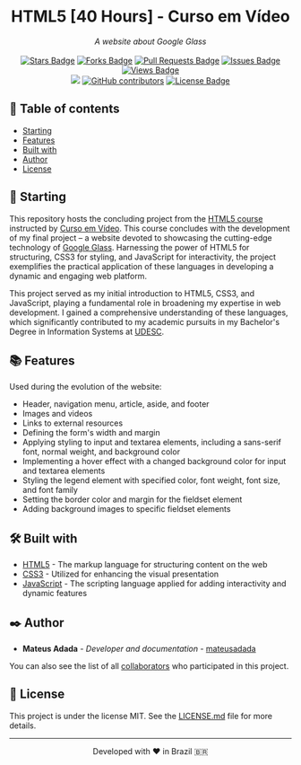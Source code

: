 <h1 align="center">HTML5 [40 Hours] - Curso em Vídeo</h1>
<div align="center"><i>A website about Google Glass</i><br><br>
<a href="https://github.com/mateusadada/HTML5-CursoEmVideo/stargazers"><img src="https://img.shields.io/github/stars/mateusadada/HTML5-CursoEmVideo" alt="Stars Badge"/></a>
<a href="https://github.com/mateusadada/HTML5-CursoEmVideo/network/members"><img src="https://img.shields.io/github/forks/mateusadada/HTML5-CursoEmVideo" alt="Forks Badge"/></a>
<a href="https://github.com/mateusadada/HTML5-CursoEmVideo/pulls"><img src="https://img.shields.io/github/issues-pr/mateusadada/HTML5-CursoEmVideo" alt="Pull Requests Badge"/></a>
<a href="https://github.com/mateusadada/HTML5-CursoEmVideo/issues"><img src="https://img.shields.io/github/issues/mateusadada/HTML5-CursoEmVideo" alt="Issues Badge"/></a>
<a href="https://github.com/mateusadada/HTML5-CursoEmVideo"><img src="https://views.whatilearened.today/views/github/mateusadada/HTML5-CursoEmVideo.svg" alt="Views Badge"/></a>
<br><a href="https://mateusadada.github.io/HTML5-CursoEmVideo" target="blank"><img src="https://img.shields.io/website?url=https%3A%2F%2Fmateusadada.github.io%2FHTML5-CursoEmVideo&logo=github" /></a>
<a href="https://github.com/mateusadada/HTML5-CursoEmVideo/graphs/contributors"><img alt="GitHub contributors" src="https://img.shields.io/github/contributors/mateusadada/HTML5-CursoEmVideo?color=2b9348"></a>
<a href="https://github.com/mateusadada/HTML5-CursoEmVideo/blob/main/LICENSE"><img src="https://img.shields.io/github/license/mateusadada/HTML5-CursoEmVideo?color=2b9348" alt="License Badge"/></a>
</div>

## 📜 Table of contents

- [Starting](#-starting)
- [Features](#-features)
- [Built with](#️-built-with)
- [Author](#️-author)
- [License](#-license)

## 🚀 Starting

This repository hosts the concluding project from the [HTML5 course](https://www.cursoemvideo.com/curso/html5/) instructed by [Curso em Vídeo](https://www.cursoemvideo.com/). This course concludes with the development of my final project – a website devoted to showcasing the cutting-edge technology of [Google Glass](https://www.google.com/glass/start/). Harnessing the power of HTML5 for structuring, CSS3 for styling, and JavaScript for interactivity, the project exemplifies the practical application of these languages in developing a dynamic and engaging web platform.

This project served as my initial introduction to HTML5, CSS3, and JavaScript, playing a fundamental role in broadening my expertise in web development. I gained a comprehensive understanding of these languages, which significantly contributed to my academic pursuits in my Bachelor's Degree in Information Systems at [UDESC](https://www.udesc.br/).

## 📚 Features

Used during the evolution of the website:

- Header, navigation menu, article, aside, and footer
- Images and videos
- Links to external resources
- Defining the form's width and margin
- Applying styling to input and textarea elements, including a sans-serif font, normal weight, and background color
- Implementing a hover effect with a changed background color for input and textarea elements
- Styling the legend element with specified color, font weight, font size, and font family
- Setting the border color and margin for the fieldset element
- Adding background images to specific fieldset elements

## 🛠️ Built with

* [HTML5](https://en.wikipedia.org/wiki/HTML5) - The markup language for structuring content on the web
* [CSS3](https://en.wikipedia.org/wiki/CSS) - Utilized for enhancing the visual presentation
* [JavaScript](https://en.wikipedia.org/wiki/JavaScript) - The scripting language applied for adding interactivity and dynamic features

## ✒️ Author

* **Mateus Adada** - *Developer and documentation* - [mateusadada](https://github.com/mateusadada)

You can also see the list of all [collaborators](https://github.com/mateusadada/HTML5-CursoEmVideo/graphs/contributors) who participated in this project.

## 📄 License

This project is under the license MIT. See the [LICENSE.md](https://github.com/mateusadada/HTML5-CursoEmVideo/blob/main/LICENSE) file for more details.

<hr><p align="center">Developed with ❤️ in Brazil 🇧🇷</p>
